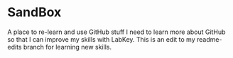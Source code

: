 # SandBox
A place to re-learn and use GitHub stuff
I need to learn more about GitHub so that I can improve my skills with LabKey.
This is an edit to my readme-edits branch for learning new skills.
